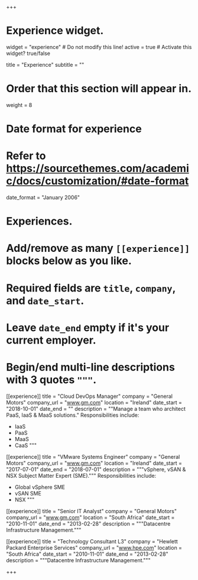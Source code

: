 +++
# Experience widget.
widget = "experience"  # Do not modify this line!
active = true  # Activate this widget? true/false

title = "Experience"
subtitle = ""

# Order that this section will appear in.
weight = 8

# Date format for experience
#   Refer to https://sourcethemes.com/academic/docs/customization/#date-format
date_format = "January 2006"

# Experiences.
#   Add/remove as many `[[experience]]` blocks below as you like.
#   Required fields are `title`, `company`, and `date_start`.
#   Leave `date_end` empty if it's your current employer.
#   Begin/end multi-line descriptions with 3 quotes `"""`.
[[experience]]
  title = "Cloud DevOps Manager"
  company = "General Motors"
  company_url = "www.gm.com"
  location = "Ireland"
  date_start = "2018-10-01"
  date_end = ""
  description = ""Manage a team who architect PaaS, IaaS & MaaS solutions."
  Responsibilities include:
  
  * IaaS
  * PaaS
  * MaaS
  * CaaS
  """

[[experience]]
  title = "VMware Systems Engineer"
  company = "General Motors"
  company_url = "www.gm.com"
  location = "Ireland"
  date_start = "2017-07-01"
  date_end = "2018-07-01"
  description = """vSphere, vSAN & NSX Subject Matter Expert (SME)."""
  Responsibilities include:
  
  * Global vSphere SME
  * vSAN SME
  * NSX
  """
  
[[experience]]
  title = "Senior IT Analyst"
  company = "General Motors"
  company_url = "www.gm.com"
  location = "South Africa"
  date_start = "2010-11-01"
  date_end = "2013-02-28"
  description = """Datacentre Infrastructure Management."""
  
[[experience]]
  title = "Technology Consultant L3"
  company = "Hewlett Packard Enterprise Services"
  company_url = "www.hpe.com"
  location = "South Africa"
  date_start = "2010-11-01"
  date_end = "2013-02-28"
  description = """Datacentre Infrastructure Management."""
  
+++
